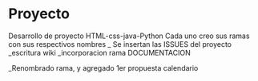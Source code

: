 # Proyecto
Desarrollo de proyecto HTML-css-java-Python
Cada uno creo sus ramas con sus respectivos nombres
_ Se insertan las ISSUES del proyecto
_escritura wiki
_incorporacion rama DOCUMENTACION

_Renombrado rama, y agregado 1er propuesta calendario


